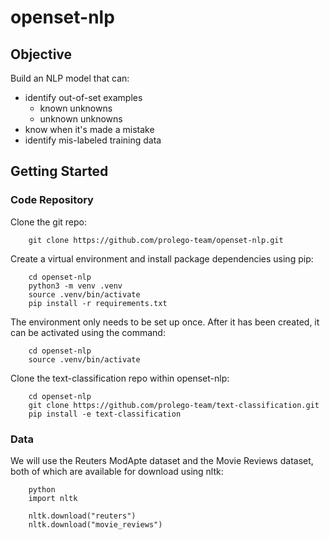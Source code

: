# openset-nlp

## Objective

Build an NLP model that can:

- identify out-of-set examples
    - known unknowns
    - unknown unknowns
- know when it's made a mistake
- identify mis-labeled training data

## Getting Started

### Code Repository

Clone the git repo:

        git clone https://github.com/prolego-team/openset-nlp.git

Create a virtual environment and install package dependencies using pip:

        cd openset-nlp
        python3 -m venv .venv
        source .venv/bin/activate
        pip install -r requirements.txt

The environment only needs to be set up once. After it has been created, it can be activated using the command:

        cd openset-nlp
        source .venv/bin/activate

Clone the text-classification repo within openset-nlp:

        cd openset-nlp
        git clone https://github.com/prolego-team/text-classification.git
        pip install -e text-classification

### Data

We will use the Reuters ModApte dataset and the Movie Reviews dataset, both of which are available for download using nltk:

        python
        import nltk

        nltk.download("reuters")
        nltk.download("movie_reviews")
